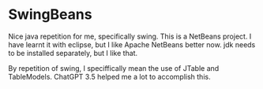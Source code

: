 # SwingBeans

Nice java repetition for me, specifically swing.
This is a NetBeans project.
I have learnt it with eclipse, but I like Apache NetBeans better now.
jdk needs to be installed separately, but I like that.

By repetition of swing, I speciffically mean the use of JTable and TableModels.
ChatGPT 3.5 helped me a lot to accomplish this.
